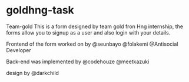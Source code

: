 # goldhng-task

Team-gold
This is a form designed by team gold fron Hng internship, the forms allow you to signup as a user and also login with your details.

Frontend of the form worked on by @seunbayo @folakemi @Antisocial Developer

Back-end was implemented by @codehouze @meetkazuki

design by @darkchild
